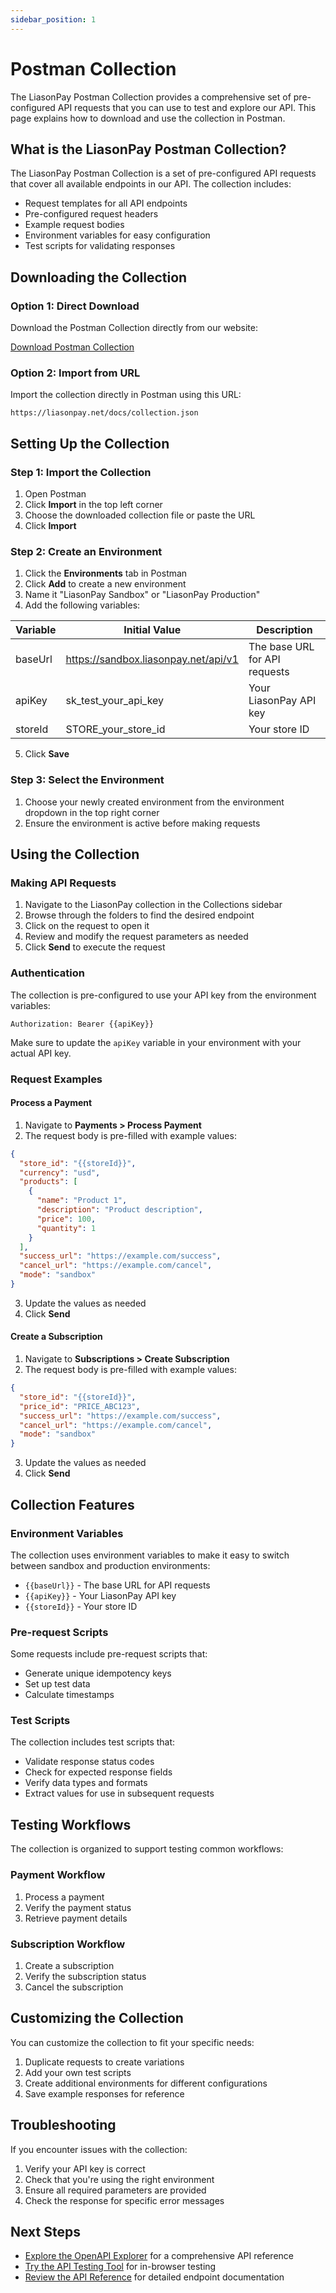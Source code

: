 ```yaml
---
sidebar_position: 1
---
```


# Postman Collection

The LiasonPay Postman Collection provides a comprehensive set of pre-configured API requests that you can use to test and explore our API. This page explains how to download and use the collection in Postman.

## What is the LiasonPay Postman Collection?

The LiasonPay Postman Collection is a set of pre-configured API requests that cover all available endpoints in our API. The collection includes:

- Request templates for all API endpoints
- Pre-configured request headers
- Example request bodies
- Environment variables for easy configuration
- Test scripts for validating responses

## Downloading the Collection

### Option 1: Direct Download

Download the Postman Collection directly from our website:

<a href="/docs/collection.json" download className="button button--primary button--lg">
  Download Postman Collection
</a>

### Option 2: Import from URL

Import the collection directly in Postman using this URL:

```
https://liasonpay.net/docs/collection.json
```

## Setting Up the Collection

### Step 1: Import the Collection

1. Open Postman
2. Click **Import** in the top left corner
3. Choose the downloaded collection file or paste the URL
4. Click **Import**

### Step 2: Create an Environment

1. Click the **Environments** tab in Postman
2. Click **Add** to create a new environment
3. Name it "LiasonPay Sandbox" or "LiasonPay Production"
4. Add the following variables:

| Variable | Initial Value | Description |
|----------|---------------|-------------|
| baseUrl | https://sandbox.liasonpay.net/api/v1 | The base URL for API requests |
| apiKey | sk_test_your_api_key | Your LiasonPay API key |
| storeId | STORE_your_store_id | Your store ID |

5. Click **Save**

### Step 3: Select the Environment

1. Choose your newly created environment from the environment dropdown in the top right corner
2. Ensure the environment is active before making requests

## Using the Collection

### Making API Requests

1. Navigate to the LiasonPay collection in the Collections sidebar
2. Browse through the folders to find the desired endpoint
3. Click on the request to open it
4. Review and modify the request parameters as needed
5. Click **Send** to execute the request

### Authentication

The collection is pre-configured to use your API key from the environment variables:

```
Authorization: Bearer {{apiKey}}
```

Make sure to update the `apiKey` variable in your environment with your actual API key.

### Request Examples

#### Process a Payment

1. Navigate to **Payments > Process Payment**
2. The request body is pre-filled with example values:

```json
{
  "store_id": "{{storeId}}",
  "currency": "usd",
  "products": [
    {
      "name": "Product 1",
      "description": "Product description",
      "price": 100,
      "quantity": 1
    }
  ],
  "success_url": "https://example.com/success",
  "cancel_url": "https://example.com/cancel",
  "mode": "sandbox"
}
```

3. Update the values as needed
4. Click **Send**

#### Create a Subscription

1. Navigate to **Subscriptions > Create Subscription**
2. The request body is pre-filled with example values:

```json
{
  "store_id": "{{storeId}}",
  "price_id": "PRICE_ABC123",
  "success_url": "https://example.com/success",
  "cancel_url": "https://example.com/cancel",
  "mode": "sandbox"
}
```

3. Update the values as needed
4. Click **Send**

## Collection Features

### Environment Variables

The collection uses environment variables to make it easy to switch between sandbox and production environments:

- `{{baseUrl}}` - The base URL for API requests
- `{{apiKey}}` - Your LiasonPay API key
- `{{storeId}}` - Your store ID

### Pre-request Scripts

Some requests include pre-request scripts that:

- Generate unique idempotency keys
- Set up test data
- Calculate timestamps

### Test Scripts

The collection includes test scripts that:

- Validate response status codes
- Check for expected response fields
- Verify data types and formats
- Extract values for use in subsequent requests

## Testing Workflows

The collection is organized to support testing common workflows:

### Payment Workflow

1. Process a payment
2. Verify the payment status
3. Retrieve payment details

### Subscription Workflow

1. Create a subscription
2. Verify the subscription status
3. Cancel the subscription

## Customizing the Collection

You can customize the collection to fit your specific needs:

1. Duplicate requests to create variations
2. Add your own test scripts
3. Create additional environments for different configurations
4. Save example responses for reference

## Troubleshooting

If you encounter issues with the collection:

1. Verify your API key is correct
2. Check that you're using the right environment
3. Ensure all required parameters are provided
4. Check the response for specific error messages

## Next Steps

- [Explore the OpenAPI Explorer](/interactive-tools/openapi-explorer) for a comprehensive API reference
- [Try the API Testing Tool](/interactive-tools/api-testing) for in-browser testing
- [Review the API Reference](/api-reference) for detailed endpoint documentation
